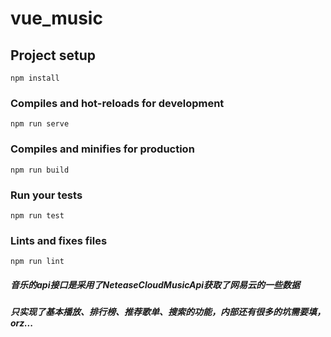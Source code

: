 # vue_music

## Project setup
```
npm install
```

### Compiles and hot-reloads for development
```
npm run serve
```

### Compiles and minifies for production
```
npm run build
```

### Run your tests
```
npm run test
```

### Lints and fixes files
```
npm run lint
```

##### 音乐的api接口是采用了NeteaseCloudMusicApi获取了网易云的一些数据



##### 只实现了基本播放、排行榜、推荐歌单、搜索的功能，内部还有很多的坑需要填，orz...